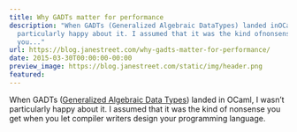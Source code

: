 ```yaml
---
title: Why GADTs matter for performance
description: "When GADTs (Generalized Algebraic DataTypes) landed inOCaml, I wasn\u2019t
  particularly happy about it. I assumed that it was the kind ofnonsense you get when
  you..."
url: https://blog.janestreet.com/why-gadts-matter-for-performance/
date: 2015-03-30T00:00:00-00:00
preview_image: https://blog.janestreet.com/static/img/header.png
featured:
---
```


<p>When GADTs (<a href="http://en.wikipedia.org/wiki/Generalized_algebraic_data_type">Generalized Algebraic Data
Types</a>) landed in
OCaml, I wasn&rsquo;t particularly happy about it. I assumed that it was the kind of
nonsense you get when you let compiler writers design your programming language.</p>


